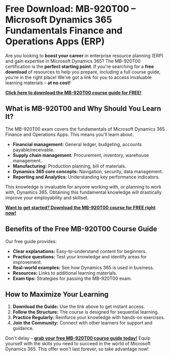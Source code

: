 # Free Download: MB-920T00 – Microsoft Dynamics 365 Fundamentals Finance and Operations Apps (ERP)

Are you looking to **boost your career** in enterprise resource planning (ERP) and gain expertise in Microsoft Dynamics 365? The MB-920T00 certification is the **perfect starting point**. If you're searching for a **free download** of resources to help you prepare, including a full course guide, you're in the right place! We've got a link for you to access invaluable learning materials – **at no cost!**

[**Click here to download the MB-920T00 course guide for FREE!**](https://udemywork.com/mb-920t00)

## What is MB-920T00 and Why Should You Learn It?

The MB-920T00 exam covers the fundamentals of Microsoft Dynamics 365 Finance and Operations Apps. This means you'll learn about:

*   **Financial management:** General ledger, budgeting, accounts payable/receivable.
*   **Supply chain management:** Procurement, inventory, warehouse management.
*   **Manufacturing:** Production planning, bill of materials.
*   **Dynamics 365 core concepts:** Navigation, security, data management.
*   **Reporting and Analytics**: Understanding key performance indicators.

This knowledge is invaluable for anyone working with, or planning to work with, Dynamics 365. Obtaining this fundamental knowledge will drastically improve your employability and skillset.

[**Want to get started? Download the MB-920T00 course for FREE right now!**](https://udemywork.com/mb-920t00)

## Benefits of the Free MB-920T00 Course Guide

Our free guide provides:

*   **Clear explanations:** Easy-to-understand content for beginners.
*   **Practice questions:** Test your knowledge and identify areas for improvement.
*   **Real-world examples:** See how Dynamics 365 is used in business.
*   **Resources:** Links to additional learning materials.
*   **Exam tips:** Strategies for passing the MB-920T00 exam.

## How to Maximize Your Learning

1.  **Download the Guide:** Use the link above to get instant access.
2.  **Follow the Structure:** The course is designed for sequential learning.
3.  **Practice Regularly:** Reinforce your knowledge with hands-on exercises.
4.  **Join the Community:** Connect with other learners for support and guidance.

Don't delay – [**grab your free MB-920T00 course guide today!**](https://udemywork.com/mb-920t00) Equip yourself with the skills you need to succeed in the world of Microsoft Dynamics 365. This offer won't last forever, so take advantage now!
